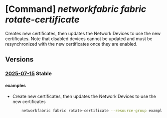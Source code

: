 # [Command] _networkfabric fabric rotate-certificate_

Creates new certificates, then updates the Network Devices to use the new certificates. Note that disabled devices cannot be updated and must be resynchronized with the new certificates once they are enabled.

## Versions

### [2025-07-15](/Resources/mgmt-plane/L3N1YnNjcmlwdGlvbnMve30vcmVzb3VyY2Vncm91cHMve30vcHJvdmlkZXJzL21pY3Jvc29mdC5tYW5hZ2VkbmV0d29ya2ZhYnJpYy9uZXR3b3JrZmFicmljcy97fS9yb3RhdGVjZXJ0aWZpY2F0ZXM=/2025-07-15.xml) **Stable**

<!-- mgmt-plane /subscriptions/{}/resourcegroups/{}/providers/microsoft.managednetworkfabric/networkfabrics/{}/rotatecertificates 2025-07-15 -->

#### examples

- Create new certificates, then updates the Network Devices to use the new certificates
    ```bash
        networkfabric fabric rotate-certificate --resource-group example-rg --resource-name example-fabric
    ```
